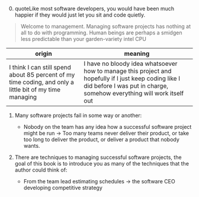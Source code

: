 0. quoteLike most software developers, you would have been much happier if they would just let you sit and code quietly.
	

> Welcome to management. Managing software projects has nothing at all to do with programming. Human beings are perhaps a smidgen less predictable than your garden-variety intel CPU

| origin                                                                                                  | meaning                                                                                                                                                                        |
|---------------------------------------------------------------------------------------------------------|--------------------------------------------------------------------------------------------------------------------------------------------------------------------------------|
| I think I can still spend about 85 percent of my time coding, and only a little bit of my time managing | I have no bloody idea whatsoever how to manage this project and hopefully if I just keep coding like I did before I was put in charge, somehow everything will work itself out |

1. Many software projects fail in some way or another:
	* Nobody on the team has any idea how a successful software project might be run -> Too many teams never deliver their product, or take too long to deliver the product, or deliver a product that nobody wants.
	
2. There are techniques to managing successful software projects, the goal of
this book is to introduce you as many of the techniques that the author could think
of:
	* From the team lead estimating schedules -> the software CEO developing competitive strategy
	



